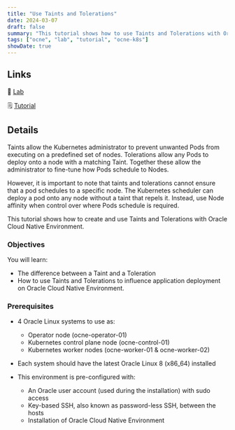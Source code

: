 ```yaml
---
title: "Use Taints and Tolerations"
date: 2024-03-07
draft: false
summary: "This tutorial shows how to use Taints and Tolerations with Oracle Cloud Native Environment."
tags: ["ocne", "lab", "tutorial", "ocne-k8s"]
showDate: true
---
```


## Links

:crescent_moon: [Lab](https://luna.oracle.com/lab/19319fb4-f993-4f5b-b1da-33b73c6a4f39)

:spiral_notepad: [Tutorial](https://docs.oracle.com/en/learn/ocne-taints)

## Details

Taints allow the Kubernetes administrator to prevent unwanted Pods from executing on a predefined set of nodes. Tolerations allow any Pods to deploy onto a node with a matching Taint. Together these allow the administrator to fine-tune how Pods schedule to Nodes.

However, it is important to note that taints and tolerations cannot ensure that a pod schedules to a specific node. The Kubernetes scheduler can deploy a pod onto any node without a taint that repels it. Instead, use Node affinity when control over where Pods schedule is required.

This tutorial shows how to create and use Taints and Tolerations with Oracle Cloud Native Environment.

### Objectives

You will learn:

- The difference between a Taint and a Toleration
- How to use Taints and Tolerations to influence application deployment on Oracle Cloud Native Environment.

### Prerequisites

- 4 Oracle Linux systems to use as:
  - Operator node (ocne-operator-01)
  - Kubernetes control plane node (ocne-control-01)
  - Kubernetes worker nodes (ocne-worker-01 & ocne-worker-02)

- Each system should have the latest Oracle Linux 8 (x86_64) installed

- This environment is pre-configured with:
  - An Oracle user account (used during the installation) with sudo access
  - Key-based SSH, also known as password-less SSH, between the hosts
  - Installation of Oracle Cloud Native Environment
